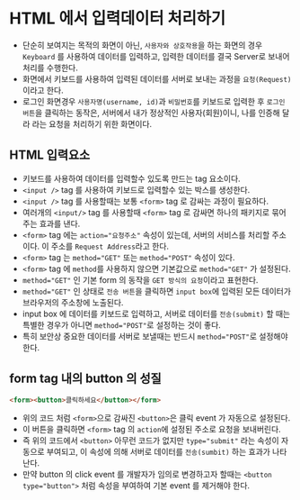 # HTML 에서 입력데이터 처리하기

- 단순히 보여지는 목적의 화면이 아닌, `사용자와 상호작용`을 하는 화면의 경우 `Keyboard` 를 사용하여 데이터를 입력하고, 입력한 데이터를 결국 Server로 보내어 처리를 수행한다.
- 화면에서 키보드를 사용하여 입력된 데이터를 서버로 보내는 과정을 `요청(Request)`이라고 한다.
- 로그인 화면경우 `사용자명(username, id)`과 `비밀번호`를 키보드로 입력한 후 `로그인 버튼`을 클릭하는 동작은, 서버에서 내가 정상적인 사용자(회원)이니, 나를 인증해 달라 라는 요청을 처리하기 위한 화면이다.

## HTML 입력요소

- 키보드를 사용하여 데이터를 입력할수 있도록 만드는 tag 요소이다.
- `<input />` tag 를 사용하여 키보드로 입력할수 있는 박스를 생성한다.
- `<input />` tag 를 사용할때는 보통 `<form>` tag 로 감싸는 과정이 필요하다.
- 여러개의 `<input/>` tag 를 사용할때 `<form>` tag 로 감싸면 하나의 패키지로 묶어 주는 효과를 낸다.
- `<form>` tag 에는 `action="요청주소"` 속성이 있는데, 서버의 서비스를 처리할 주소이다. 이 주소를 `Request Address`라고 한다.
- `<form>` tag 는 `method="GET"` 또는 `method="POST"` 속성이 있다.
- `<form>` tag 에 `method`를 사용하지 않으면 기본값으로 `method="GET"` 가 설정된다.
- `method="GET"` 인 기본 form 의 동작을 `GET 방식의 요청`이라고 표현한다.
- `method="GET"` 인 상태로 `전송 버튼`을 클릭하면 `input box`에 입력된 모든 데이터가 브라우저의 주소창에 노출된다.
- input box 에 데이터를 키보드로 입력하고, 서버로 데이터를 `전송(submit)` 할 때는 특별한 경우가 아니면 `method="POST"`로 설정하는 것이 좋다.
- 특히 보안상 중요한 데이터를 서버로 보낼때는 반드시 `method="POST"`로 설정해야 한다.

## form tag 내의 button 의 성질

```html
<form><button>클릭하세요</button></form>
```

- 위의 코드 처럼 `<form>`으로 감싸진 `<button>`은 클릭 event 가 자동으로 설정된다.
- 이 버튼을 클릭하면 `<form>` tag 의 `action`에 설정된 주소로 요청을 보내버린다.
- 즉 위의 코드에서 `<button>` 아무런 코드가 없지만 `type="submit"` 라는 속성이 자동으로 부여되고, 이 속성에 의해 서버로 데이터를 `전송(sumbit)` 하는 효과가 나타난다.
- 만약 button 의 click event 를 개발자가 임의로 변경하고자 할때는 `<button type="button">` 처럼 속성을 부여하여 기본 event 를 제거해야 한다.
